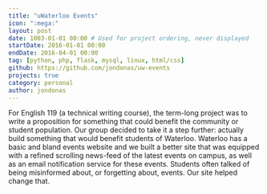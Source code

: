```yaml
---
title: "uWaterloo Events"
icon: ":mega:"
layout: post
date: 1003-01-01 00:00 # Used for project ordering, never displayed
startDate: 2016-01-01 00:00
endDate: 2016-04-01 00:00
tag: [python, php, flask, mysql, linux, html/css]
github: https://github.com/jondonas/uw-events
projects: true
category: personal
author: jondonas
---
```


For English 119 (a technical writing course), the term-long project was to write a proposition for something that could benefit the community or student population. Our group decided to take it a step further: actually build something that would benefit students of Waterloo. Waterloo has a basic and bland events website and we built a better site that was equipped with a refined scrolling news-feed of the latest events on campus, as well as an email notification service for these events. Students often talked of being misinformed about, or forgetting about, events. Our site helped change that.
